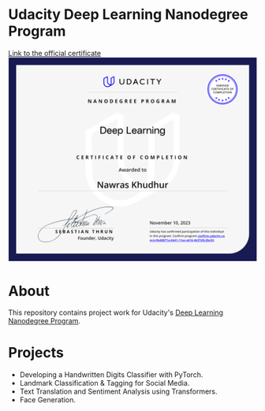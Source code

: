 # Udacity Deep Learning Nanodegree Program
[Link to the official certificate](confirm.udacity.com/e/0e69071a-0441-11ee-a616-4b37d3c2bc92)
![Certificate](DeepLearning-nanodegree-certificate.png)

# About
This repository contains project work for Udacity's [Deep Learning Nanodegree Program](https://www.udacity.com/course/deep-learning-nanodegree--nd101).

# Projects
* Developing a Handwritten Digits Classifier with PyTorch.
* Landmark Classification & Tagging for Social Media.
* Text Translation and Sentiment Analysis using Transformers.
* Face Generation.

